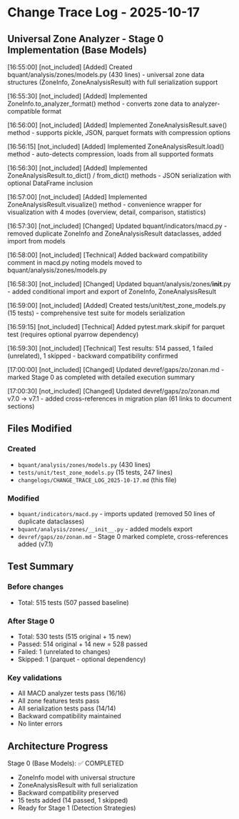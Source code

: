 # Change Trace Log - 2025-10-17

## Universal Zone Analyzer - Stage 0 Implementation (Base Models)

[16:55:00] [not_included] [Added] Created bquant/analysis/zones/models.py (430 lines) - universal zone data structures (ZoneInfo, ZoneAnalysisResult) with full serialization support

[16:55:30] [not_included] [Added] Implemented ZoneInfo.to_analyzer_format() method - converts zone data to analyzer-compatible format

[16:56:00] [not_included] [Added] Implemented ZoneAnalysisResult.save() method - supports pickle, JSON, parquet formats with compression options

[16:56:15] [not_included] [Added] Implemented ZoneAnalysisResult.load() method - auto-detects compression, loads from all supported formats

[16:56:30] [not_included] [Added] Implemented ZoneAnalysisResult.to_dict() / from_dict() methods - JSON serialization with optional DataFrame inclusion

[16:57:00] [not_included] [Added] Implemented ZoneAnalysisResult.visualize() method - convenience wrapper for visualization with 4 modes (overview, detail, comparison, statistics)

[16:57:30] [not_included] [Changed] Updated bquant/indicators/macd.py - removed duplicate ZoneInfo and ZoneAnalysisResult dataclasses, added import from models

[16:58:00] [not_included] [Technical] Added backward compatibility comment in macd.py noting models moved to bquant/analysis/zones/models.py

[16:58:30] [not_included] [Changed] Updated bquant/analysis/zones/__init__.py - added conditional import and export of ZoneInfo, ZoneAnalysisResult

[16:59:00] [not_included] [Added] Created tests/unit/test_zone_models.py (15 tests) - comprehensive test suite for models serialization

[16:59:15] [not_included] [Technical] Added pytest.mark.skipif for parquet test (requires optional pyarrow dependency)

[16:59:30] [not_included] [Technical] Test results: 514 passed, 1 failed (unrelated), 1 skipped - backward compatibility confirmed

[17:00:00] [not_included] [Changed] Updated devref/gaps/zo/zonan.md - marked Stage 0 as completed with detailed execution summary

[17:00:30] [not_included] [Changed] Updated devref/gaps/zo/zonan.md v7.0 -> v7.1 - added cross-references in migration plan (61 links to document sections)

## Files Modified

### Created
- `bquant/analysis/zones/models.py` (430 lines)
- `tests/unit/test_zone_models.py` (15 tests, 247 lines)
- `changelogs/CHANGE_TRACE_LOG_2025-10-17.md` (this file)

### Modified
- `bquant/indicators/macd.py` - imports updated (removed 50 lines of duplicate dataclasses)
- `bquant/analysis/zones/__init__.py` - added models export
- `devref/gaps/zo/zonan.md` - Stage 0 marked complete, cross-references added (v7.1)

## Test Summary

### Before changes
- Total: 515 tests (507 passed baseline)

### After Stage 0
- Total: 530 tests (515 original + 15 new)
- Passed: 514 original + 14 new = 528 passed
- Failed: 1 (unrelated to changes)
- Skipped: 1 (parquet - optional dependency)

### Key validations
- All MACD analyzer tests pass (16/16)
- All zone features tests pass
- All serialization tests pass (14/14)
- Backward compatibility maintained
- No linter errors

## Architecture Progress

Stage 0 (Base Models): ✅ COMPLETED
- ZoneInfo model with universal structure
- ZoneAnalysisResult with full serialization
- Backward compatibility preserved
- 15 tests added (14 passed, 1 skipped)
- Ready for Stage 1 (Detection Strategies)

